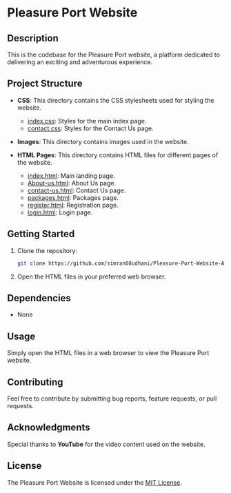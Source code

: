 # Pleasure Port Website

## Description

This is the codebase for the Pleasure Port website, a platform dedicated to delivering an exciting and adventurous experience.

## Project Structure

- **CSS**: This directory contains the CSS stylesheets used for styling the website.
  - [index.css](project/CSS/index.css): Styles for the main index page.
  - [contact.css](project/CSS/contact.css): Styles for the Contact Us page.
  <!-- Add more CSS files if you have additional stylesheets -->

- **Images**: This directory contains images used in the website.
  <!-- Add more image files as needed -->

- **HTML Pages**: This directory contains HTML files for different pages of the website.
  - [index.html](project/index.html): Main landing page.
  - [About-us.html](project/About-us.html): About Us page.
  - [contact-us.html](project/contact-us.html): Contact Us page.
  - [packages.html](project/packages.html): Packages page.
  - [register.html](project/register.html): Registration page.
  - [login.html](project/login.html): Login page.
  <!-- Add more HTML files for additional pages -->

## Getting Started

1. Clone the repository:

   ```bash
   git clone https://github.com/simran08udhani/Pleasure-Port-Website-An-Amusement-Park-Website.git
   ```
   
2. Open the HTML files in your preferred web browser.
## Dependencies
- None
## Usage
Simply open the HTML files in a web browser to view the Pleasure Port website.

## Contributing
Feel free to contribute by submitting bug reports, feature requests, or pull requests.

## Acknowledgments
Special thanks to **YouTube** for the video content used on the website.

## License
The Pleasure Port Website is licensed under the [MIT License](LICENSE).


